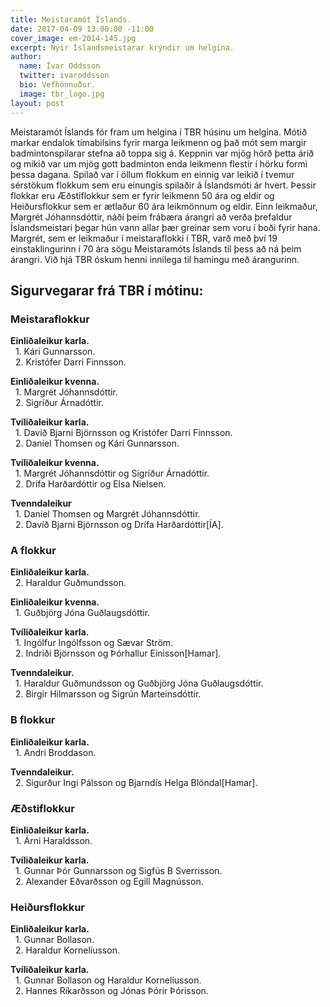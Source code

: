 ```yaml
---
title: Meistaramót Íslands.
date: 2017-04-09 13:00:00 -11:00
cover_image: em-2014-145.jpg
excerpt: Nýir Íslandsmeistarar krýndir um helgina.
author:
  name: Ívar Oddsson
  twitter: ivaroddsson
  bio: Vefhönnuður.
  image: tbr_logo.jpg
layout: post
---
```


Meistaramót Íslands fór fram um helgina í TBR húsinu um helgina. Mótið markar endalok tímabilsins fyrir marga leikmenn og það mót sem margir badmintonspilarar stefna að toppa sig á. Keppnin var mjög hörð þetta árið og mikið var um mjög gott badminton enda leikmenn flestir í hörku formi þessa dagana. Spilað var í öllum flokkum en einnig var leikið í tvemur sérstökum flokkum sem eru einungis spilaðir á Íslandsmóti ár hvert. Þessir flokkar eru Æðstiflokkur sem er fyrir leikmenn 50 ára og eldir og Heiðursflokkur sem er ætlaður 60 ára leikmönnum og eldir. Einn leikmaður, Margrét Jóhannsdóttir, náði þeim frábæra árangri að verða þrefaldur Íslandsmeistari þegar hún vann allar þær greinar sem voru í boði fyrir hana. Margrét, sem er leikmaður í meistaraflokki í TBR, varð með því 19 einstaklingurinn í 70 ára sögu Meistaramóts Íslands til þess að ná þeim árangri. Við hjá TBR óskum henni innilega til hamingu með árangurinn.

## <i class="fa fa-trophy"></i> Sigurvegarar frá TBR í mótinu:

### Meistaraflokkur   
**Einliðaleikur karla.**  
&nbsp;&nbsp;1. Kári Gunnarsson.  
&nbsp;&nbsp;2. Kristófer Darri Finnsson.  

**Einliðaleikur kvenna.**  
&nbsp;&nbsp;1. Margrét Jóhannsdóttir.  
&nbsp;&nbsp;2. Sigríður Árnadóttir.  

**Tvíliðaleikur karla.**  
&nbsp;&nbsp;1. Davíð Bjarni Björnsson og Kristófer Darri Finnsson.  
&nbsp;&nbsp;2. Daníel Thomsen og Kári Gunnarsson.  

**Tvíliðaleikur kvenna.**  
&nbsp;&nbsp;1. Margrét Jóhannsdóttir og Sigríður Árnadóttir.  
&nbsp;&nbsp;2. Drífa Harðardóttir og Elsa Nielsen.  

**Tvenndaleikur**  
&nbsp;&nbsp;1. Daníel Thomsen og Margrét Jóhannsdóttir.  
&nbsp;&nbsp;2. Davíð Bjarni Björnsson og Drífa Harðardóttir[ÍA].  

### A flokkur
**Einliðaleikur karla.**  
&nbsp;&nbsp;2. Haraldur Guðmundsson.  

**Einliðaleikur kvenna.**  
&nbsp;&nbsp;1. Guðbjörg Jóna Guðlaugsdóttir.  

**Tvíliðaleikur karla.**  
&nbsp;&nbsp;1. Ingólfur Ingólfsson og Sævar Ström.  
&nbsp;&nbsp;2. Indriði Björnsson og Þórhallur Einisson[Hamar].  

**Tvenndaleikur.**  
&nbsp;&nbsp;1. Haraldur Guðmundsson og Guðbjörg Jóna Guðlaugsdóttir.  
&nbsp;&nbsp;2. Birgir Hilmarsson og Sigrún Marteinsdóttir.  

### B flokkur
**Einliðaleikur karla.**  
&nbsp;&nbsp;1. Andri Broddason.  

**Tvenndaleikur.**  
&nbsp;&nbsp;2. Sigurður Ingi Pálsson og Bjarndís Helga Blöndal[Hamar].  

### Æðstiflokkur   
**Einliðaleikur karla.**  
&nbsp;&nbsp;1. Árni Haraldsson.  

**Tvíliðaleikur karla.**  
&nbsp;&nbsp;1. Gunnar Þór Gunnarsson og Sigfús B Sverrisson.  
&nbsp;&nbsp;2. Alexander Eðvarðsson og Egill Magnússon.  

### Heiðursflokkur   
**Einliðaleikur karla.**  
&nbsp;&nbsp;1. Gunnar Bollason.  
&nbsp;&nbsp;2. Haraldur Kornelíusson.  

**Tvíliðaleikur karla.**  
&nbsp;&nbsp;1. Gunnar Bollason og Haraldur Kornelíusson.  
&nbsp;&nbsp;2. Hannes Ríkarðsson og Jónas Þórir Þórisson.  

